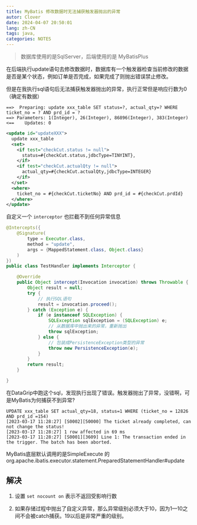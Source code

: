 ```yaml
---
title: MyBatis 修改数据时无法捕获触发器抛出的异常
autor: Clover
date: 2024-04-07 20:50:01
lang: zh-CN
tags: java,
categories: NOTES
---
```


> 数据库使用的是SqlServer，后端使用的是 MyBatisPlus

在后端执行update语句去修改数据时，数据库有一个触发器检查当前修改的数据是否是某个状态，例如订单是否完成，如果完成了则抛出错误禁止修改。

但是在我执行sql语句后无法捕获触发器抛出的异常，执行正常但是响应行数为0（确定有数据）

```
==>  Preparing: update xxx_table SET status=?, actual_qty=? WHERE ticket_no = ? AND prd_id = ?
==> Parameters: 1(Integer), 26(Integer), 86896(Integer), 383(Integer)
<==    Updates: 0
```

```xml
<update id="updateXXX">
  update xxx_table
  <set>
    <if test="checkCut.status != null">
      status=#{checkCut.status,jdbcType=TINYINT},
    </if>
    <if test="checkCut.actualQty != null">
      actual_qty=#{checkCut.actualQty,jdbcType=INTEGER}
    </if>
  </set>
  <where>
    ticket_no = #{checkCut.ticketNo} AND prd_id = #{checkCut.prdId}
  </where>
</update>
```

自定义一个 `interceptor` 也拦截不到任何异常信息

```java
@Intercepts({
    @Signature(
        type = Executor.class,
        method = "update",
        args = {MappedStatement.class, Object.class}
    )
})
public class TestHandler implements Interceptor {

    @Override
    public Object intercept(Invocation invocation) throws Throwable {
        Object result = null;
        try {
            // 执行SQL语句
            result = invocation.proceed();
        } catch (Exception e) {
            if (e instanceof SQLException) {
                SQLException sqlException = (SQLException) e;
                // 从数据库中抛出来的异常，重新抛出
                throw sqlException;
            } else {
                // 包装成PersistenceException类型的异常
                throw new PersistenceException(e);
            }
        }
        return result;
    }

}
```

在DataGrip中跑这个sql，发现执行出现了错误。触发器抛出了异常，没错啊，可是MyBatis为何捕获不到异常?

```
UPDATE xxx_table SET actual_qty=18, status=1 WHERE (ticket_no = 12826 AND prd_id =154)
[2023-03-17 11:28:27] [S0002][50000] The ticket already completed, can not change the status!
[2023-03-17 11:28:27] 1 row affected in 69 ms
[2023-03-17 11:28:27] [S0001][3609] Line 1: The transaction ended in the trigger. The batch has been aborted.
```

MyBatis底层默认调用的是SimpleExecute 的 org.apache.ibatis.executor.statement.PreparedStatementHandler#update

## 解决

1. 设置 `set nocount on` 表示不返回受影响行数

2. 如果存储过程中抛出了自定义异常，那么异常级别必须大于10，因为1—10之间不会被catch捕获。19以后是非常严重的级别。
